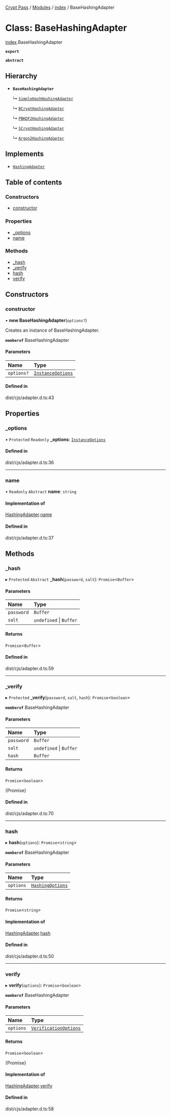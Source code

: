 [Crypt Pass](../README.md) / [Modules](../modules.md) / [index](../modules/index.md) / BaseHashingAdapter

# Class: BaseHashingAdapter

[index](../modules/index.md).BaseHashingAdapter

**`export`**

**`abstract`**

## Hierarchy

- **`BaseHashingAdapter`**

  ↳ [`SimpleHashHashingAdapter`](index.SimpleHashHashingAdapter.md)

  ↳ [`BCryptHashingAdapter`](bcrypt.BCryptHashingAdapter.md)

  ↳ [`PBKDF2HashingAdapter`](pbkdf2.PBKDF2HashingAdapter.md)

  ↳ [`SCryptHashingAdapter`](scrypt.SCryptHashingAdapter.md)

  ↳ [`Argon2HashingAdapter`](argon2d._internal_.Argon2HashingAdapter.md)

## Implements

- [`HashingAdapter`](../interfaces/index.HashingAdapter.md)

## Table of contents

### Constructors

- [constructor](index.BaseHashingAdapter.md#constructor)

### Properties

- [\_options](index.BaseHashingAdapter.md#_options)
- [name](index.BaseHashingAdapter.md#name)

### Methods

- [\_hash](index.BaseHashingAdapter.md#_hash)
- [\_verify](index.BaseHashingAdapter.md#_verify)
- [hash](index.BaseHashingAdapter.md#hash)
- [verify](index.BaseHashingAdapter.md#verify)

## Constructors

### constructor

• **new BaseHashingAdapter**(`options?`)

Creates an instance of BaseHashingAdapter.

**`memberof`** BaseHashingAdapter

#### Parameters

| Name | Type |
| :------ | :------ |
| `options?` | [`InstanceOptions`](../interfaces/index.InstanceOptions.md) |

#### Defined in

dist/cjs/adapter.d.ts:43

## Properties

### \_options

• `Protected` `Readonly` **\_options**: [`InstanceOptions`](../interfaces/index.InstanceOptions.md)

#### Defined in

dist/cjs/adapter.d.ts:36

___

### name

• `Readonly` `Abstract` **name**: `string`

#### Implementation of

[HashingAdapter](../interfaces/index.HashingAdapter.md).[name](../interfaces/index.HashingAdapter.md#name)

#### Defined in

dist/cjs/adapter.d.ts:37

## Methods

### \_hash

▸ `Protected` `Abstract` **_hash**(`password`, `salt`): `Promise`<`Buffer`\>

#### Parameters

| Name | Type |
| :------ | :------ |
| `password` | `Buffer` |
| `salt` | `undefined` \| `Buffer` |

#### Returns

`Promise`<`Buffer`\>

#### Defined in

dist/cjs/adapter.d.ts:59

___

### \_verify

▸ `Protected` **_verify**(`password`, `salt`, `hash`): `Promise`<`boolean`\>

**`memberof`** BaseHashingAdapter

#### Parameters

| Name | Type |
| :------ | :------ |
| `password` | `Buffer` |
| `salt` | `undefined` \| `Buffer` |
| `hash` | `Buffer` |

#### Returns

`Promise`<`boolean`\>

{Promise<boolean>}

#### Defined in

dist/cjs/adapter.d.ts:70

___

### hash

▸ **hash**(`options`): `Promise`<`string`\>

**`memberof`** BaseHashingAdapter

#### Parameters

| Name | Type |
| :------ | :------ |
| `options` | [`HashingOptions`](../interfaces/index.HashingOptions.md) |

#### Returns

`Promise`<`string`\>

#### Implementation of

[HashingAdapter](../interfaces/index.HashingAdapter.md).[hash](../interfaces/index.HashingAdapter.md#hash)

#### Defined in

dist/cjs/adapter.d.ts:50

___

### verify

▸ **verify**(`options`): `Promise`<`boolean`\>

**`memberof`** BaseHashingAdapter

#### Parameters

| Name | Type |
| :------ | :------ |
| `options` | [`VerificationOptions`](../interfaces/index.VerificationOptions.md) |

#### Returns

`Promise`<`boolean`\>

{Promise<boolean>}

#### Implementation of

[HashingAdapter](../interfaces/index.HashingAdapter.md).[verify](../interfaces/index.HashingAdapter.md#verify)

#### Defined in

dist/cjs/adapter.d.ts:58
